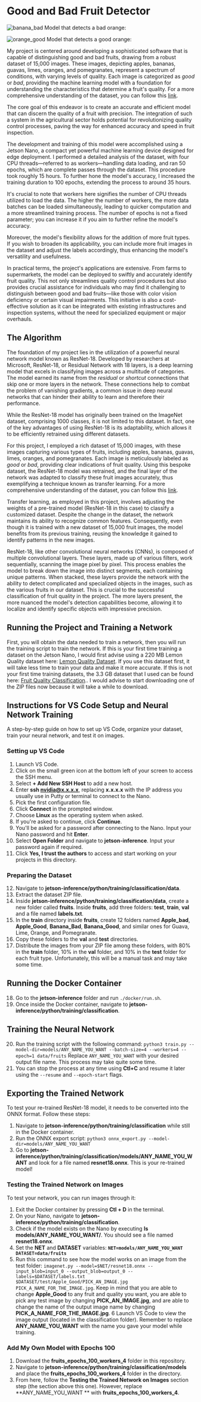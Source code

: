 # Good and Bad Fruit Detector

![banana_bad](https://github.com/NicholasRevenco/NVIDIA-Jetson-Nano-Good-and-Bad-Fruit/assets/111706705/0748ad4b-9ced-4bbb-87ca-62b088f0995c)
Model that detects a bad orange:

![orange_good](https://github.com/NicholasRevenco/NVIDIA-Jetson-Nano-Good-and-Bad-Fruit/assets/111706705/eab2e665-27dc-4e4f-a1fa-c8292c05e5d8)
Model that detects a good orange:


My project is centered around developing a sophisticated software that is capable of distinguishing good and bad fruits, drawing from a robust dataset of 15,000 images. These images, depicting apples, bananas, guavas, limes, oranges, and pomegranates, represent a spectrum of conditions, with varying levels of quality. Each image is categorized as *good* or *bad*, providing the machine learning model with a foundation for understanding the characteristics that determine a fruit's quality. For a more comprehensive understanding of the dataset, you can follow this [link](https://www.kaggle.com/datasets/ryandpark/fruit-quality-classification).

The core goal of this endeavor is to create an accurate and efficient model that can discern the quality of a fruit with precision. The integration of such a system in the agricultural sector holds potential for revolutionizing quality control processes, paving the way for enhanced accuracy and speed in fruit inspection.

The development and training of this model were accomplished using a Jetson Nano, a compact yet powerful machine learning device designed for edge deployment. I performed a detailed analysis of the dataset, with four CPU threads—referred to as workers—handling data loading, and ran 50 epochs, which are complete passes through the dataset. This procedure took roughly 15 hours. To further hone the model's accuracy, I increased the training duration to 100 epochs, extending the process to around 35 hours.

It's crucial to note that workers here signifies the number of CPU threads utilized to load the data. The higher the number of workers, the more data batches can be loaded simultaneously, leading to quicker computation and a more streamlined training process. The number of epochs is not a fixed parameter; you can increase it if you aim to further refine the model's accuracy.

Moreover, the model's flexibility allows for the addition of more fruit types. If you wish to broaden its applicability, you can include more fruit images in the dataset and adjust the labels accordingly, thus enhancing the model's versatility and usefulness.

In practical terms, the project's applications are extensive. From farms to supermarkets, the model can be deployed to swiftly and accurately identify fruit quality. This not only streamlines quality control procedures but also provides crucial assistance for individuals who may find it challenging to distinguish between good and bad fruits—like those with color vision deficiency or certain visual impairments. This initiative is also a cost-effective solution as it can be integrated with existing infrastructures and inspection systems, without the need for specialized equipment or major overhauls.

## The Algorithm
The foundation of my project lies in the utilization of a powerful neural network model known as ResNet-18. Developed by researchers at Microsoft, ResNet-18, or Residual Network with 18 layers, is a deep learning model that excels in classifying images across a multitude of categories. The model earned its name from the *residual* or *shortcut* connections that skip one or more layers in the network. These connections help to combat the problem of vanishing gradients, a common issue in deep neural networks that can hinder their ability to learn and therefore their performance.

While the ResNet-18 model has originally been trained on the ImageNet dataset, comprising 1000 classes, it is not limited to this dataset. In fact, one of the key advantages of using ResNet-18 is its adaptability, which allows it to be efficiently retrained using different datasets.

For this project, I employed a rich dataset of 15,000 images, with these images capturing various types of fruits, including apples, bananas, guavas, limes, oranges, and pomegranates. Each image is meticulously labeled as *good* or *bad*, providing clear indications of fruit quality. Using this bespoke dataset, the ResNet-18 model was retrained, and the final layer of the network was adapted to classify these fruit images accurately, thus exemplifying a technique known as transfer learning. For a more comprehensive understanding of the dataset, you can follow this [link](https://www.kaggle.com/datasets/ryandpark/fruit-quality-classification).

Transfer learning, as employed in this project, involves adjusting the weights of a pre-trained model (ResNet-18 in this case) to classify a customized dataset. Despite the change in the dataset, the network maintains its ability to recognize common features. Consequently, even though it is trained with a new dataset of 15,000 fruit images, the model benefits from its previous training, reusing the knowledge it gained to identify patterns in the new images.

ResNet-18, like other convolutional neural networks (CNNs), is composed of multiple convolutional layers. These layers, made up of various filters, work sequentially, scanning the image pixel by pixel. This process enables the model to break down the image into distinct segments, each containing unique patterns. When stacked, these layers provide the network with the ability to detect complicated and specialized objects in the images, such as the various fruits in our dataset. This is crucial to the successful classification of fruit quality in the project. The more layers present, the more nuanced the model's detection capabilities become, allowing it to localize and identify specific objects with impressive precision.

## Running the Project and Training a Network
First, you will obtain the data needed to train a network, then you will run the training script to train the network. If this is your first time training a dataset on the Jetson Nano, I would first advise using a 220 MB Lemon Quality dataset here: [ Lemon Quality Dataset](https://www.kaggle.com/datasets/yusufemir/lemon-quality-dataset). If you use this dataset first, it will take less time to train your data and make it more accurate. If this is not your first time training datasets, the 3.3 GB dataset that I used can be found here: [Fruit Quality Classification](https://www.kaggle.com/datasets/ryandpark/fruit-quality-classification).. I would advise to start downloading one of the ZIP files now because it will take a while to download.

## Instructions for VS Code Setup and Neural Network Training

A step-by-step guide on how to set up VS Code, organize your dataset, train your neural network, and test it on images.

### Setting up VS Code

1. Launch VS Code.
2. Click on the small green icon at the bottom left of your screen to access the SSH menu.
3. Select **+ Add New SSH Host** to add a new host.
4. Enter **ssh nvidia@x.x.x.x**, replacing **x.x.x.x** with the IP address you usually use in Putty or terminal to connect to the Nano.
5. Pick the first configuration file.
6. Click **Connect** in the prompted window.
7. Choose **Linux** as the operating system when asked.
8. If you're asked to continue, click **Continue**.
9. You'll be asked for a password after connecting to the Nano. Input your Nano password and hit **Enter**.
10. Select **Open Folder** and navigate to **jetson-inference**. Input your password again if required.
11. Click **Yes, I trust the authors** to access and start working on your projects in this directory.

### Preparing the Dataset

12. Navigate to **jetson-inference/python/training/classification/data**.
13. Extract the dataset ZIP file.
14. Inside **jetson-inference/python/training/classification/data**, create a new folder called **fruits**. Inside **fruits**, add three folders: **test**, **train**, **val** and a file named **labels.txt**.
15. In the **train** directory inside **fruits**, create 12 folders named **Apple_bad**, **Apple_Good**, **Banana_Bad**, **Banana_Good**, and similar ones for Guava, Lime, Orange, and Pomegranate.
16. Copy these folders to the **val** and **test** directories.
17. Distribute the images from your ZIP file among these folders, with 80% in the **train** folder, 10% in the **val** folder, and 10% in the **test** folder for each fruit type. Unfortunately, this will be a manual task and may take some time.

## Running the Docker Container

18. Go to the **jetson-inference** folder and run `./docker/run.sh`.
19. Once inside the Docker container, navigate to **jetson-inference/python/training/classification**.

## Training the Neural Network

20. Run the training script with the following command: `python3 train.py --model-dir=models/ANY_NAME_YOU_WANT --batch-size=4 --workers=4 --epoch=1 data/fruits` Replace `ANY_NAME_YOU_WANT` with your desired output file name. This process may take quite some time.
21. You can stop the process at any time using **Ctl+C** and resume it later using the `--resume` and `--epoch-start` flags.

## Exporting the Trained Network

To test your re-trained ResNet-18 model, it needs to be converted into the ONNX format. Follow these steps:

1. Navigate to **jetson-inference/python/training/classification** while still in the Docker container.
2. Run the ONNX export script: `python3 onnx_export.py --model-dir=models/ANY_NAME_YOU_WANT`
3. Go to **jetson-inference/python/training/classification/models/ANY_NAME_YOU_WANT** and look for a file named **resnet18.onnx**. This is your re-trained model!

### Testing the Trained Network on Images
To test your network, you can run images through it:
1. Exit the Docker container by pressing **Ctl + D** in the terminal.
2. On your Nano, navigate to **jetson-inference/python/training/classification**.
3. Check if the model exists on the Nano by executing **ls models/ANY_NAME_YOU_WANT/**. You should see a file named **resnet18.onnx**.
4. Set the **NET** and **DATASET** variables: **`NET=models/ANY_NAME_YOU_WANT DATASET=data/fruits`**
5. Run this command to see how the model works on an image from the test folder: `imagenet.py --model=$NET/resnet18.onnx --input_blob=input_0 --output_blob=output_0 --labels=$DATASET/labels.txt $DATASET/test/Apple_Good/PICK_AN_IMAGE.jpg PICK_A_NAME_FOR_THE_IMAGE.jpg`. Keep  in mind that you are able to change **Apple_Good** to any fruit and quality you want, you are able to pick any test image by changing **PICK_AN_IMAGE.jpg**, and are able to change the name of the output image name by changing **PICK_A_NAME_FOR_THE_IMAGE.jpg**.
6 Launch VS Code to view the image output (located in the classification folder). Remember to replace **ANY_NAME_YOU_WANT** with the name you gave your model while training.

### Add My Own Model with Epochs 100
1. Download the **fruits_epochs_100_workers_4** folder in this repository.
2. Navigate to **jetson-inference/python/training/classification/models** and place the **fruits_epochs_100_workers_4** folder in the directory.
3. From here, follow the **Testing the Trained Network on Images** section step (the section above this one). However, replace **ANY_NAME_YOU_WANT ** with **fruits_epochs_100_workers_4**.

